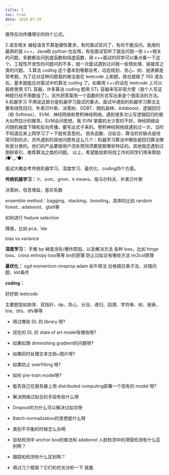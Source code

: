 ```yaml
---
title: 2
toc: true
date: 2018-07-30
---
```

推导反向传播理论的四个公式。


2.语言相关
编程语言不算是硬性要求，有的面试官问了，有的干脆没问。我用的最熟的是 c++，Java和 python 也会用，有些面试官听了就会问我一些 c++相关的问题，多数都会问到虚函数和纯虚函数，用 c++面试的同学可以重点看一下这个。工程性开发性的问题问的不多，就一次面试遇到过问我一些预处理、链接库之类的问题。
3.算法 coding
这个基本到哪都会考，动态规划、贪心、树、链表都是常考题。为了应对这种问题我的做法是在 leetcode 上刷题，我也就做了 100 道左右，基本就能应对面试中的算法 coding 了。如果用 c++的话在 leetcode 上可以锻炼使用 STL 容器，许多算法 coding 题用 STL 容器来写非常方便（我个人写这种题已经不用数组了）。另外把答案用一个函数的形式写出来是个很简洁的方法。
4.机器学习
不用说这部分是机器学习面试的重点。面试中遇到的机器学习算法主要有线性回归、朴素贝叶斯、决策树、GDBT、随机森林、Adaboost、逻辑回归（和 Softmax）、SVM、神经网络和卷积神经网络。遇到很多次让写逻辑回归的极大似然估计的推导。SVM会问思想，我 SVM 掌握的太少答的不好。神经网络会问随机梯度下降和反向传播，要写出式子来的。卷积神经网络就遇到过一次，当时不知道后来上网学习了一下挺有意思的。
损失函数、过拟合、算法的优缺点是经常问到的点，另外遇到的其他问题有这么几个：机器学习算法中哪些是回归算法哪些是分类的。他们的产品要做用户流失预测须要提取哪些特征的。其他我还遇到过倒排索引、推荐算法之类的问题。
以上，希望能给即将找工作的同学们带来帮助(●'◡'●)



面试大概会考传统机器学习、深度学习、最优化、coding四个方面。

**传统机器学习：**
lr、svm、gmm、k means、隐马尔科夫、朴素贝叶斯

决策树，信息增益，基尼系数

ensemble method：bagging、stacking、boosting，具体的比如 random forest、adaboost、gbdt等

如何进行 feature selection

降维，比如 pca、lda

bias vs variance

**深度学习：**
手推 bp
梯度消失/爆炸原因，以及解决方法
各种 loss，比如 hinge loss、cross entropy loss等等
bn的原理
防止过拟合有哪些方法
im2col原理

**最优化：**
sgd
momentum
rmsprop
adam
拟牛顿法
拉格朗日乘子法、对偶问题、kkt条件

**coding：**

好好刷 leetcode

主要题型如排序、双指针、dp、贪心、分治、递归、回溯、字符串、树、链表、trie、bfs、dfs等等



- 用过哪些 DL 的 library 呀?
- 现在的 DL 的 state of art model有哪些呀?
- 如果如理 diminishing gradient的问题呀?
- 如果同时处理文本文档+图片呀?
- 如果防止 overfitting 呀?
- 如何 pre-train model呀?
- 能否自己在服务器上用 distributed computing部署一个现有的 model 呀?


- 解决网络过拟合的手段有些什么呀
- Dropout的为什么可以解决过拟合呀
- Batch-normalization的思想是什么呀
- 类别不平衡的时候怎么办啊
- 目标检测中 anchor box的做法和 adaboost 人脸检测中的滑窗检测有什么区别啊？
- 跟踪和检测有什么区别啊？
- 用过几个框架？它们的优劣分析一下
就酱
